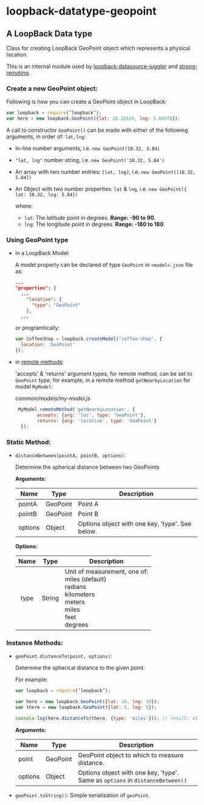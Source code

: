 # loopback-datatype-geopoint
## A LoopBack Data type

Class for creating LoopBack GeoPoint object which represents a physical location.

This is an internal module used by [loopback-datasource-juggler](https://github.com/strongloop/loopback-datasource-juggler) and [strong-remoting](https://github.com/strongloop/strong-remoting).

### Create a new GeoPoint object:
Following is how you can create a GeoPoint object in LoopBack:
```javascript
var loopback = require(‘loopback’);
var here = new loopback.GeoPoint({lat: 10.32424, lng: 5.84978});
```

A call to constructor `GeoPoint()` can be made with either of the following arguments, in order of: `lat,lng`:
- In-line number arguments, i.e. `new GeoPoint(10.32, 5.84)`
- `"lat, lng"` number string, i.e. `new GeoPoint('10.32, 5.84')`
- An array with two number entries: `[lat, lng]`, i.e. `new GeoPoint([10.32, 5.84])`
- An Object with two number properties: `lat` & `lng`, i.e. `new GeoPoint({ lat: 10.32, lng: 5.84})`

  where:
  - `lat`: The latitude point in degrees. **Range: -90 to 90**.
  - `lng`: The longitude point in degrees. **Range: -180 to 180**.

### Using GeoPoint type
- in a LoopBack Model:

  A model property can be declared of type `GeoPoint` in `<model>.json` file as:

  ```json
  ...
  "properties": {
    ...
      "location": {
        "type": "GeoPoint"
      },
    ...
  ```

  or programtically:

  ```javascript
  var CoffeeShop = loopback.createModel('coffee-shop', {
    location: 'GeoPoint'
  });
  ```

- in [remote methods](http://loopback.io/doc/en/lb2/Remote-methods.html):

  'accepts' & 'returns' argument types, for remote method, can be set to `GeoPoint` type, for example, in a remote method `getNearbyLocation` for model `MyModel`:

  *common/models/my-model.js*
  ```javascript
   MyModel.remoteMethod('getNearbyLocation', {
          accepts: {arg: 'loc', type: 'GeoPoint'},
          returns: {arg: 'location', type: 'GeoPoint'}
    });
  ```

### Static Method:
- `distanceBetween(pointA, pointB, options)`:

  Determine the spherical distance between two GeoPoints

  **Arguments:**

  | Name | Type | Description   |
  |----------|-------------|-----------|
  | pointA | GeoPoint | Point A|
  | pointB | GeoPoint | Point B|
  | options | Object | Options object with one key, 'type'. See below.|

  **Options:**

  | Name | Type | Description |
  |:---------:|:------:|-----------|
  | type | String | Unit of measurement, one of:<br> miles (default)<br>radians<br>kilometers<br>meters<br>miles<br>feet<br>degrees |

### Instance Methods:
- `geoPoint.distanceTo(point, options)`:

  Determine the spherical distance to the given point.

  For example:
  ```javascript
  var loopback = require(‘loopback’);

  var here = new loopback.GeoPoint({lat: 10, lng: 10});
  var there = new loopback.GeoPoint({lat: 5, lng: 5});

  console.log(here.distanceTo(there, {type: 'miles'})); // result: 438
  ```

  **Arguments:**

  | Name | Type | Description   |
  |----------|-------------|-----------|
  | point | GeoPoint | GeoPoint object to which to measure distance. |
  | options | Object | Options object with one key, 'type'. Same as `options` in `distanceBetween()`|

- `geoPoint.toString()`:
  Simple serialization of `geoPoint`.
